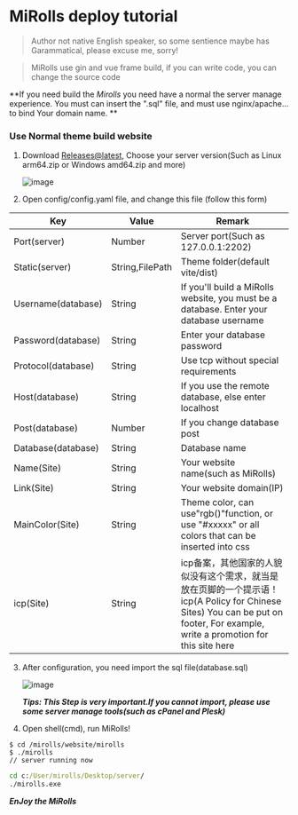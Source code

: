 # MiRolls deploy tutorial

> Author not native English speaker, so some sentience maybe has Garammatical, please excuse me, sorry!

> MiRolls use gin and vue frame build, if you can write code, you can change the source code

**If you need build the *Mirolls* you need have a normal the server manage experience. You must can insert the ".sql" file, and must use nginx/apache... to bind Your domain name. **

### Use Normal theme build website

1. Download [Releases@latest](https://github.com/liangmiQwQ/MiRolls-/releases), Choose your server version(Such as Linux arm64.zip or Windows amd64.zip and more)

   ![image](https://img.lmfans.cn/i/2023/01/26/10zj0ty.png)

2. Open config/config.yaml file, and change this file (follow this form)

  | Key                | Value           | Remark                                                       |
  | ------------------ | --------------- | ------------------------------------------------------------ |
  | Port(server)       | Number          | Server port(Such as 127.0.0.1:2202)                          |
  | Static(server)     | String,FilePath | Theme folder(default vite/dist)                              |
  | Username(database) | String          | If you'll build a MiRolls website, you must be a database. Enter your database username |
  | Password(database) | String          | Enter your database password                                 |
  | Protocol(database) | String          | Use tcp without special requirements                         |
  | Host(database)     | String          | If you use the remote database, else enter localhost         |
  | Post(database)     | Number          | If you change database post                                  |
  | Database(database) | String          | Database name                                                |
  | Name(Site)         | String          | Your website name(such as MiRolls)                           |
  | Link(Site)         | String          | Your website domain(IP)                                      |
  | MainColor(Site)    | String          | Theme color, can use"rgb()"function, or use "#xxxxx" or all colors that can be inserted into css |
  | icp(Site)          | String          | icp备案，其他国家的人貌似没有这个需求，就当是放在页脚的一个提示语！icp(A Policy for Chinese Sites) You can be put on footer, For example, write a promotion for this site here |

3. After configuration, you need import the sql file(database.sql)

   ![image](https://img.lmfans.cn/i/2023/01/26/126azd4.png)

   ***Tips: This Step is very important.If you cannot import, please use some server manage tools(such as cPanel and Plesk)***

4. Open shell(cmd), run MiRolls!

```shell
$ cd /mirolls/website/mirolls
$ ./mirolls
// server running now
```

```cmd
cd c:/User/mirolls/Desktop/server/
./mirolls.exe
```



***EnJoy the MiRolls***
